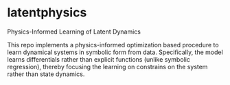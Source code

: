 # latentphysics
Physics-Informed Learning of Latent Dynamics

This repo implements a physics-informed optimization based procedure to learn dynamical systems in symbolic form from data. Specifically, the model learns differentials rather than explicit functions (unlike symbolic regression), thereby focusing the learning on constrains on the system rather than state dynamics. 
